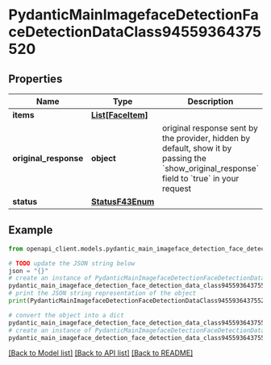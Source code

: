 # PydanticMainImagefaceDetectionFaceDetectionDataClass94559364375520


## Properties

Name | Type | Description | Notes
------------ | ------------- | ------------- | -------------
**items** | [**List[FaceItem]**](FaceItem.md) |  | [optional] 
**original_response** | **object** | original response sent by the provider, hidden by default, show it by passing the &#x60;show_original_response&#x60; field to &#x60;true&#x60; in your request | [optional] 
**status** | [**StatusF43Enum**](StatusF43Enum.md) |  | 

## Example

```python
from openapi_client.models.pydantic_main_imageface_detection_face_detection_data_class94559364375520 import PydanticMainImagefaceDetectionFaceDetectionDataClass94559364375520

# TODO update the JSON string below
json = "{}"
# create an instance of PydanticMainImagefaceDetectionFaceDetectionDataClass94559364375520 from a JSON string
pydantic_main_imageface_detection_face_detection_data_class94559364375520_instance = PydanticMainImagefaceDetectionFaceDetectionDataClass94559364375520.from_json(json)
# print the JSON string representation of the object
print(PydanticMainImagefaceDetectionFaceDetectionDataClass94559364375520.to_json())

# convert the object into a dict
pydantic_main_imageface_detection_face_detection_data_class94559364375520_dict = pydantic_main_imageface_detection_face_detection_data_class94559364375520_instance.to_dict()
# create an instance of PydanticMainImagefaceDetectionFaceDetectionDataClass94559364375520 from a dict
pydantic_main_imageface_detection_face_detection_data_class94559364375520_form_dict = pydantic_main_imageface_detection_face_detection_data_class94559364375520.from_dict(pydantic_main_imageface_detection_face_detection_data_class94559364375520_dict)
```
[[Back to Model list]](../README.md#documentation-for-models) [[Back to API list]](../README.md#documentation-for-api-endpoints) [[Back to README]](../README.md)


